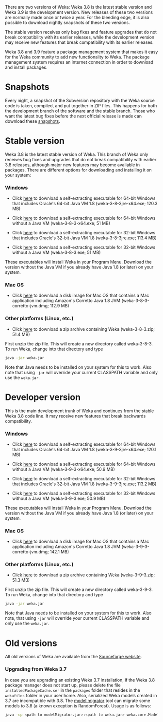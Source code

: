 
There are two versions of Weka: Weka 3.8 is the latest stable version
and Weka 3.9 is the development version. New releases of these two versions
are normally made once or twice a year. For the bleeding edge, it is
also possible to download nightly snapshots of these two versions. 

The stable version receives only bug fixes and feature upgrades that
do not break compatibility with its earlier releases, while the
development version may receive new features that break compatibility
with its earlier releases.

Weka 3.8 and 3.9 feature a package management system that makes it
easy for the Weka community to add new functionality to Weka. The
package management system requires an internet connection in order to
download and install packages.

# Snapshots
              
Every night, a snapshot of the Subversion repository with the Weka
source code is taken, compiled, and put together in ZIP files. This
happens for both the development branch of the software and the stable
branch.  Those who want the latest bug fixes before the next official
release is made can download these
[snapshots](https://www.cs.waikato.ac.nz/~ml/weka/snapshots/weka_snapshots.html).

# Stable version

Weka 3.8 is the latest stable version of Weka. This branch of Weka
only receives bug fixes and upgrades that do not break compatibility
with earlier 3.8 releases, although major new features may become
available in packages.  There are different options for downloading
and installing it on your system:

### Windows

* Click
[here](https://prdownloads.sourceforge.net/weka/weka-3-8-3jre-x64.exe)
to download a self-extracting executable for 64-bit Windows that
includes Oracle's 64-bit Java VM 1.8 (weka-3-8-3jre-x64.exe; 120.3 MB)

* Click
[here](https://prdownloads.sourceforge.net/weka/weka-3-8-3-x64.exe) to
download a self-extracting executable for 64-bit Windows without a
Java VM (weka-3-8-3-x64.exe; 51 MB)

* Click
[here](https://prdownloads.sourceforge.net/weka/weka-3-8-3jre.exe) to
download a self-extracting executable for 32-bit Windows that includes
Oracle's 32-bit Java VM 1.8 (weka-3-8-3jre.exe; 113.4 MB)

* Click [here](https://prdownloads.sourceforge.net/weka/weka-3-8-3.exe)
to download a self-extracting executable for 32-bit Windows without a
Java VM (weka-3-8-3.exe; 51 MB)

These executables will install Weka in your Program Menu.
Download the version without the Java VM if you already have Java 1.8 (or
later) on your system.

### Mac OS
                  
* Click
[here](https://prdownloads.sourceforge.net/weka/weka-3-8-3-corretto-jvm.dmg)
to download a disk image for Mac OS that contains a
Mac application including Amazon's Corretto Java 1.8
JVM (weka-3-8-3-corretto-jvm.dmg; 112.9 MB)

### Other platforms (Linux, etc.)

* Click [here](https://prdownloads.sourceforge.net/weka/weka-3-8-3.zip)
 to download a zip archive containing Weka (weka-3-8-3.zip; 51.4 MB)

First unzip the zip file. This will create a new directory called
weka-3-8-3. To run Weka, change into that directory and type

``` bash
java -jar weka.jar
```

Note that Java needs to be installed on your system for this to
work. Also note that using `-jar` will override your current
CLASSPATH variable and only use the `weka.jar`.

# Developer version

This is the main development trunk of Weka and continues from the stable Weka 3.8 code line. It
may receive new features that break backwards compatibility.

### Windows

* Click
[here](https://prdownloads.sourceforge.net/weka/weka-3-9-3jre-x64.exe)
to download a self-extracting executable for 64-bit Windows that
includes Oracle's 64-bit Java VM 1.8 (weka-3-9-3jre-x64.exe; 120.1 MB)

* Click
[here](https://prdownloads.sourceforge.net/weka/weka-3-9-3-x64.exe) to
download a self-extracting executable for 64-bit Windows without a
Java VM (weka-3-9-3-x64.exe; 50.9 MB)

* Click
[here](https://prdownloads.sourceforge.net/weka/weka-3-9-3jre.exe) to
download a self-extracting executable for 32-bit Windows that includes
Oracle's 32-bit Java VM 1.8 (weka-3-9-3jre.exe; 113.2 MB)

* Click [here](https://prdownloads.sourceforge.net/weka/weka-3-9-3.exe)
to download a self-extracting executable for 32-bit Windows without a
Java VM (weka-3-9-3.exe; 50.9 MB)

These executables will install Weka in your Program Menu.
Download the version without the Java VM if you already have Java 1.8 (or
later) on your system.

### Mac OS
                  
* Click
[here](https://prdownloads.sourceforge.net/weka/weka-3-9-3-corretto-jvm.dmg)
to download a disk image for Mac OS that contains a
Mac application including Amazon's Corretto Java 1.8
JVM (weka-3-9-3-corretto-jvm.dmg; 142.1 MB)

### Other platforms (Linux, etc.)

* Click [here](https://prdownloads.sourceforge.net/weka/weka-3-9-3.zip)
 to download a zip archive containing Weka (weka-3-9-3.zip; 51.3 MB)

First unzip the zip file. This will create a new directory called
weka-3-9-3. To run Weka, change into that directory and type

``` bash
java -jar weka.jar
```

Note that Java needs to be installed on your system for this to
work. Also note, that using `-jar` will override your current
CLASSPATH variable and only use the `weka.jar`.


# Old versions

All old versions of Weka are available from the [Sourceforge
website](https://sourceforge.net/projects/weka/).

### Upgrading from Weka 3.7

In case you are upgrading an existing Weka 3.7 installation, if the
Weka 3.8 package manager does not start up, please delete the file
`installedPackageCache.ser` in the `packages` folder that resides in
the `wekafiles` folder in your user home. Also, serialized Weka models
created in 3.7 are incompatible with 3.8. The [model
migrator](https://www.cs.waikato.ac.nz/~ml/weka/modelMigrator.jar)
tool can migrate some models to 3.8 (a known
exception is RandomForest). Usage is as follows:

``` bash 
java -cp <path to modelMigrator.jar>:<path to weka.jar> weka.core.ModelMigrator -i <path to old serialized weka mode> -o <upgraded model file name>
```
